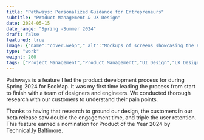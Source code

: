 ```yaml
---
title: "Pathways: Personalized Guidance for Entrepreneurs"
subtitle: "Product Management & UX Design"
date: 2024-05-15
date_range: "Spring -Summer 2024"
draft: false
featured: true
image: {"name":"cover.webp"," alt":"Mockups of screens showcasing the Pathways feature of the EcoMap Platform"}
type: "work"
weight: 200
tags: ["Project Management","Product Management","UI Design","UX Design","Web Development","No Code Development"]
---
```

Pathways is a feature I led the product development process for during Spring 2024 for EcoMap. It was my first time leading the process from start to finish with a team of designers and engineers. We conducted thorough research with our customers to understand their pain points. 

Thanks to having that research to ground our design, the customers in our beta release saw double the engagement time, and triple the user retention. This feature earned a nomination for Product of the Year 2024 by Technical.ly Baltimore. 
